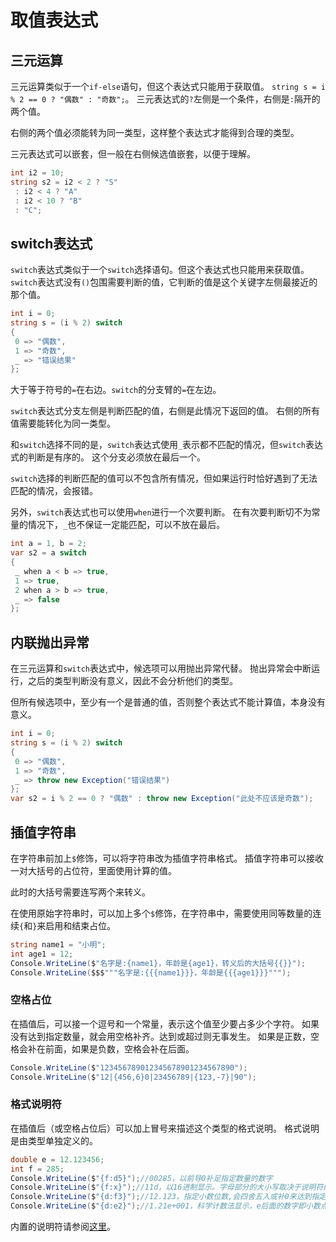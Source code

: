 ﻿# 取值表达式

## 三元运算

三元运算类似于一个`if-else`语句，但这个表达式只能用于获取值。
`string s = i % 2 == 0 ? "偶数" : "奇数";`。
三元表达式的`?`左侧是一个条件，右侧是`:`隔开的两个值。

右侧的两个值必须能转为同一类型，这样整个表达式才能得到合理的类型。

三元表达式可以嵌套，但一般在右侧候选值嵌套，以便于理解。

```csharp
int i2 = 10;
string s2 = i2 < 2 ? "S"
 : i2 < 4 ? "A"
 : i2 < 10 ? "B"
 : "C";
```

## switch表达式

`switch`表达式类似于一个`switch`选择语句。但这个表达式也只能用来获取值。
`switch`表达式没有`()`包围需要判断的值，它判断的值是这个关键字左侧最接近的那个值。

```csharp
int i = 0;
string s = (i % 2) switch
{
 0 => "偶数",
 1 => "奇数",
 _ => "错误结果"
};
```

大于等于符号的`=`在右边。`switch`的分支臂的`=`在左边。

`switch`表达式分支左侧是判断匹配的值，右侧是此情况下返回的值。
右侧的所有值需要能转化为同一类型。

和`switch`选择不同的是，`switch`表达式使用`_`表示都不匹配的情况，但`switch`表达式的判断是有序的。
这个分支必须放在最后一个。

`switch`选择的判断匹配的值可以不包含所有情况，但如果运行时恰好遇到了无法匹配的情况，会报错。

另外，`switch`表达式也可以使用`when`进行一个次要判断。
在有次要判断切不为常量的情况下，`_`也不保证一定能匹配，可以不放在最后。

```csharp
int a = 1, b = 2;
var s2 = a switch
{
 _ when a < b => true,
 1 => true,
 2 when a > b => true,
 _ => false
};
```

## 内联抛出异常

在三元运算和`switch`表达式中，候选项可以用抛出异常代替。
抛出异常会中断运行，之后的类型判断没有意义，因此不会分析他们的类型。

但所有候选项中，至少有一个是普通的值，否则整个表达式不能计算值，本身没有意义。

```csharp
int i = 0;
string s = (i % 2) switch
{
 0 => "偶数",
 1 => "奇数",
 _ => throw new Exception("错误结果")
};
var s2 = i % 2 == 0 ? "偶数" : throw new Exception("此处不应该是奇数");
```

## 插值字符串

在字符串前加上`$`修饰，可以将字符串改为插值字符串格式。
插值字符串可以接收一对大括号的占位符，里面使用计算的值。

此时的大括号需要连写两个来转义。

在使用原始字符串时，可以加上多个`$`修饰，在字符串中，需要使用同等数量的连续`{`和`}`来启用和结束占位。

```csharp
string name1 = "小明";
int age1 = 12;
Console.WriteLine($"名字是:{name1}，年龄是{age1}，转义后的大括号{{}}");
Console.WriteLine($$$"""名字是:{{{name1}}}，年龄是{{{age1}}}""");
```

### 空格占位

在插值后，可以接一个逗号和一个常量，表示这个值至少要占多少个字符。
如果没有达到指定数量，就会用空格补齐。达到或超过则无事发生。
如果是正数，空格会补在前面，如果是负数，空格会补在后面。

```csharp
Console.WriteLine($"123456789012345678901234567890");
Console.WriteLine($"12|{456,6}0|23456789|{123,-7}|90");
```

### 格式说明符

在插值后（或空格占位后）可以加上冒号来描述这个类型的格式说明。
格式说明是由类型单独定义的。

```csharp
double e = 12.123456;
int f = 285;
Console.WriteLine($"{f:d5}");//00285，以前导0补足指定数量的数字
Console.WriteLine($"{f:x}");//11d，以16进制显示。字母部分的大小写取决于说明符的大小写
Console.WriteLine($"{d:f3}");//12.123，指定小数位数,会四舍五入或补0来达到指定位数
Console.WriteLine($"{d:e2}");//1.21e+001，科学计数法显示，e后面的数字即小数点后的有效数字，四舍五入
```

内置的说明符请参阅[这里](https://learn.microsoft.com/zh-cn/dotnet/standard/base-types/standard-numeric-format-strings)。